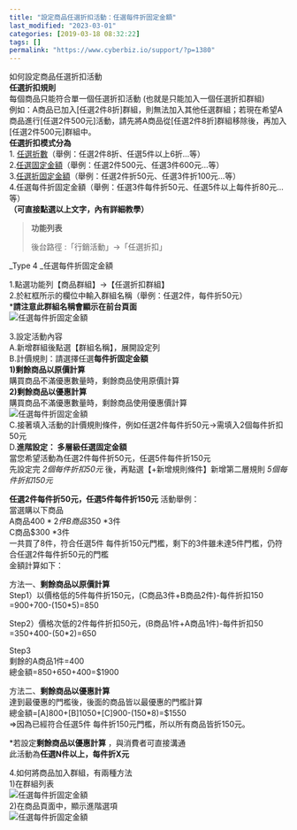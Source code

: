 ```yaml
---
title: "設定商品任選折扣活動：任選每件折固定金額"
last_modified: "2023-03-01"
categories: [2019-03-18 08:32:22]
tags: []
permalink: "https://www.cyberbiz.io/support/?p=1380"
---
```


如何設定商品任選折扣活動  
**任選折扣規則**  
每個商品只能符合單一個任選折扣活動 (也就是只能加入一個任選折扣群組)  
例如：A商品已加入[任選2件8折]群組，則無法加入其他任選群組；若現在希望A商品進行[任選2件500元]活動，請先將A商品從[任選2件8折]群組移除後，再加入[任選2件500元]群組中。  
**任選折扣模式分為**  
1\. [任選折數](https://www.cyberbiz.co/support/?p=1304)（舉例：任選2件8折、任選5件以上6折…等）  
2.[任選固定金額](https://www.cyberbiz.co/support/?p=1335)（舉例：任選2件500元、任選3件600元…等）  
3.[任選折固定金額](https://www.cyberbiz.co/support/?p=1357)（舉例：任選2件折50元、任選3件折100元…等）  
4.任選每件折固定金額（舉例：任選3件每件折50元、任選5件以上每件折80元…等）  
**（可直接點選以上文字，內有詳細教學）**

> **功能列表**
>
> 後台路徑 :「行銷活動」→「任選折扣」  
>

_Type 4  _任選每件折固定金額

1.點選功能列【商品群組】→【任選折扣群組】  
2.於紅框所示的欄位中輸入群組名稱（舉例：任選2件，每件折50元）  
***請注意此群組名稱會顯示在前台頁面**  
![任選每件折固定金額](https://www.cyberbiz.co/support/wp-content/uploads/2019/03/任選折扣1.png)

3.設定活動內容  
A.新增群組後點選【群組名稱】，展開設定列  
B.計價規則：請選擇任選**每件折固定金額**  
**1)剩餘商品以原價計算**  
購買商品不滿優惠數量時，剩餘商品使用原價計算  
**2)剩餘商品以優惠計算**  
購買商品不滿優惠數量時，剩餘商品使用優惠價計算  
![任選每件折固定金額](https://www.cyberbiz.co/support/wp-content/uploads/2019/03/任選折扣22.png)  
C.接著填入活動的計價規則條件，例如任選2件每件折50元→需填入2個每件折扣50元  
D.**進階設定： 多層級任選固定金額**  
當您希望活動為任選2件每件折50元，任選5件每件折150元  
先設定完 _2個每件折扣50元_ 後，再點選【+新增規則條件】新增第二層規則 _5個每件折扣150元_

**任選2件每件折50元，任選5件每件折150元** 活動舉例：  
當選購以下商品  
A商品$400 *2件  
B商品$350 *3件  
C商品$300 *3件  
一共買了8件，符合任選5件 每件折150元門檻，剩下的3件雖未達5件門檻，仍符合任選2件每件折50元的門檻  
金額計算如下：

方法一、**剩餘商品以原價計算**  
Step1）以價格低的5件每件折150元，(C商品3件+B商品2件)-每件折扣150  
=900+700-(150*5)=850

Step2）價格次低的2件每件折扣50元，(B商品1件+A商品1件)-每件折扣50  
=350+400-(50*2)=650

Step3  
剩餘的A商品1件=400  
總金額=850+650+400=$1900

方法二、**剩餘商品以優惠計算**  
達到最優惠的門檻後，後面的商品皆以最優惠的門檻計算  
總金額=[A]800+[B]1050+[C]900-(150*8)=$1550  
=>因為已經符合任選5件 每件折150元門檻，所以所有商品皆折150元。

*若設定**剩餘商品以優惠計算** ，與消費者可直接溝通  
此活動為**任選N件以上，每件折X元**

4.如何將商品加入群組，有兩種方法  
1)在群組列表  
![任選每件折固定金額](https://www.cyberbiz.co/support/wp-content/uploads/2019/03/任選折扣23.png)  
2)在商品頁面中，顯示進階選項  
![任選每件折固定金額](https://www.cyberbiz.co/support/wp-content/uploads/2019/03/任選折扣24.png)

